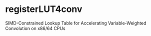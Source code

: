# registerLUT4conv
 SIMD-Constrained Lookup Table for Accelerating Variable-Weighted Convolution on x86/64 CPUs
